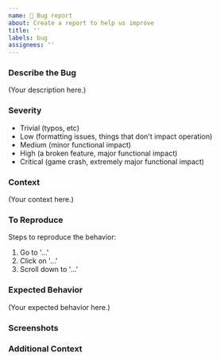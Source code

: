 ```yaml
---
name: 🐞 Bug report
about: Create a report to help us improve
title: ''
labels: bug
assignees: ''
---
```


### Describe the Bug
<!-- A clear and concise description of what the bug is. -->

(Your description here.)

### Severity
<!-- Choose one and delete the others -->
- Trivial (typos, etc)
- Low (formatting issues, things that don't impact operation)
- Medium (minor functional impact)
- High (a broken feature, major functional impact)
- Critical (game crash, extremely major functional impact)

### Context
<!-- The command run that the bug occurs in and any choice trees. -->

(Your context here.)

### To Reproduce
<!-- Indicate here the steps to reproduce this bug. -->

Steps to reproduce the behavior:
1. Go to '...'
2. Click on '...'
3. Scroll down to '...'

### Expected Behavior
<!-- A clear and concise description of what you expected to happen. -->

(Your expected behavior here.)

### Screenshots
<!-- If applicable, add screenshots to help explain your problem. -->

### Additional Context
<!-- Add any other context about the problem here. -->
